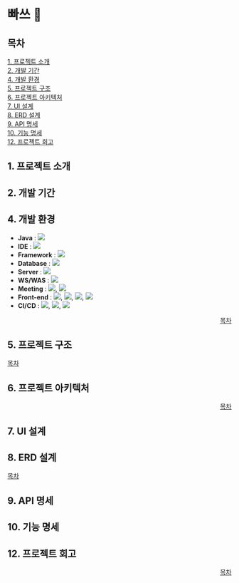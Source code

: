 # 빠쓰 🏀


## 목차
[1. 프로젝트 소개](#1-프로젝트-소개)  
[2. 개발 기간](#2-개발-기간)  
[4. 개발 환경](#4-개발-환경)  
[5. 프로젝트 구조](#5-프로젝트-구조)  
[6. 프로젝트 아키텍처](#6-프로젝트-아키텍처)  
[7. UI 설계](#7-ui-설계)  
[8. ERD 설계](#8-erd-설계)  
[9. API 명세](#9-api-명세)  
[10. 기능 명세](#10-기능-명세)  
[12. 프로젝트 회고](#12-프로젝트-회고)

## 1. 프로젝트 소개

## 2. 개발 기간

## 4. 개발 환경
- **Java** : <img src = "https://img.shields.io/badge/Java 17-007396?&logo=java&logoColor=white">
- **IDE** : <img src = "https://img.shields.io/badge/Intellij Idea-000000?&logo=intellijidea&logoColor=white">
- **Framework** : <img src = "https://img.shields.io/badge/Springboot 3.4.4-6DB33F?&logo=springboot&logoColor=white">
- **Database** :  <img src = "https://img.shields.io/badge/PostgreSQL-4479A1?&logo=PostgreSQL&logoColor=white">
- **Server** : <img src = "https://img.shields.io/badge/Amazon EC2-FF9900?&logo=amazonec2&logoColor=white">
- **WS/WAS** : <img src = "https://img.shields.io/badge/Apachetomcat-F8DC75?&logo=apachetomcat&logoColor=white">
- **Meeting** : <img src = "https://img.shields.io/badge/Discord-5865F2?&logo=discord&logoColor=white">, <img src = "https://img.shields.io/badge/Notion-000000?&logo=Notion&logoColor=white">
- **Front-end** : <img src = "https://img.shields.io/badge/HTML-E34F26?&logo=html5&logoColor=white">, <img src = "https://img.shields.io/badge/CSS3-1572B6?&logo=css3&logoColor=white">, <img src = "https://img.shields.io/badge/Javascript-F7DF1E?&logo=javascript&logoColor=white">,  <img src = "https://img.shields.io/badge/Thymeleaf-005F0F?&logo=thymeleaf&logoColor=white">
- **CI/CD** :  <img src = "https://img.shields.io/badge/GitHub Actions-181717?&logo=github&logoColor=white">, <img src = "https://img.shields.io/badge/Amazon EC2-FF9900?&logo=amazonec2&logoColor=white">, <img src = "https://img.shields.io/badge/Amazon S3-569A31?&logo=Amazon S3&logoColor=white">

<div align="right">

[목차](#목차)

</div>

## 5. 프로젝트 구조
[목차](#목차)

</div>

## 6. 프로젝트 아키텍처

<div align="right">

[목차](#목차)

</div>

## 7. UI 설계

## 8. ERD 설계

[목차](#목차)

</div>

## 9. API 명세

## 10. 기능 명세

## 12. 프로젝트 회고


<div align="right">

[목차](#목차)

</div>
